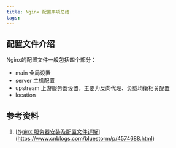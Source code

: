 ```yaml
---
title: Nginx 配置事项总结
tags:
---
```




## 配置文件介绍

Nginx的配置文件一般包括四个部分：

* main 全局设置
* server 主机配置
* upstream 上游服务器设置，主要为反向代理、负载均衡相关配置
* location 

## 参考资料

1. [[Nginx 服务器安装及配置文件详解](https://www.cnblogs.com/bluestorm/p/4574688.html)](https://www.cnblogs.com/bluestorm/p/4574688.html)